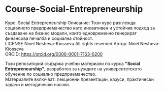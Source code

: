 # Course-Social-Entrepreneurship
Курс: Social Entrepreneurship Описание: Този курс разглежда социалното предприемачество като иновативен и устойчив подход за създаване на бизнес модели, които едновременно генерират финансова печалба и социална стойност.  
LICENSE Ninel Nesheva-Kiosseva All rights reserved 
Автор: Ninel Nesheva-Kiosseva  
ORCID: https://orcid.org/0000-0001-7163-0200  

Този репозиторий съдържа учебни материали по курса **"Social Entrepreneurship"**, разработен за нуждите на университетското обучение по социално предприемачество.  
Материалите включват: лекционни презентации, казуси, практически задачи и методически насоки.


